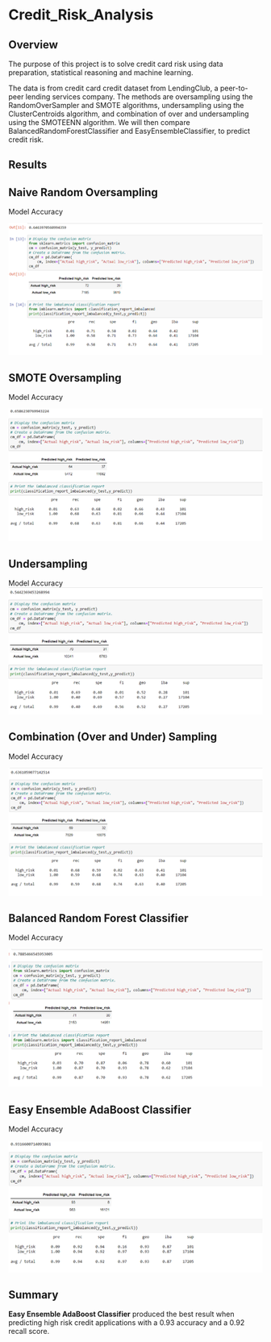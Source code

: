 # Credit_Risk_Analysis

## Overview

The purpose of this project is to solve credit card risk using data preparation, statistical reasoning and machine learning.

The data is from credit card credit dataset from LendingClub, a peer-to-peer lending services company.
The methods are oversampling using the RandomOverSampler and SMOTE algorithms, undersampling using the ClusterCentroids algorithm, and combination of over and undersampling using the SMOTEENN algorithm. 
We will then compare BalancedRandomForestClassifier and EasyEnsembleClassifier, to predict credit risk. 


## Results

## Naive Random Oversampling

Model Accuracy 

!["images/01_NaiveRandom2.png"](https://github.com/Williamj83/Credit_Risk_Analysis/blob/main/images/Naive_Random.png)


## SMOTE Oversampling

Model Accuracy 

!["images/02_SMOTE2.png"](https://github.com/Williamj83/Credit_Risk_Analysis/blob/main/images/Smote.png)


## Undersampling

Model Accuracy 
!["images/03_UnderSamp2.png"](https://github.com/Williamj83/Credit_Risk_Analysis/blob/main/images/Undersampling.png)


## Combination (Over and Under) Sampling

Model Accuracy 

!["images/04_Combi2.png"](https://github.com/Williamj83/Credit_Risk_Analysis/blob/main/images/Combination.png)


## Balanced Random Forest Classifier

Model Accuracy 

!["images/05_RandomForest2.png"](https://github.com/Williamj83/Credit_Risk_Analysis/blob/main/images/Balanced_random.png)


## Easy Ensemble AdaBoost Classifier

Model Accuracy 

!["images/06_AdaBoost2.png"](https://github.com/Williamj83/Credit_Risk_Analysis/blob/main/images/easy_ensemble.png)


## Summary

**Easy Ensemble AdaBoost Classifier** produced the best result when predicting high risk credit applications with a 0.93 accuracy and a 0.92 recall score.
